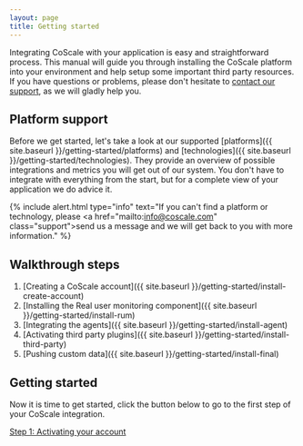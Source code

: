 ```yaml
---
layout: page
title: Getting started
---
```


Integrating CoScale with your application is easy and straightforward process. This manual will guide you through installing the CoScale platform into your environment and help setup some important third party resources. If you have questions or problems, please don't hesitate to <a href="mailto:info@coscale.com" class="support">contact our support</a>, as we will gladly help you.

## Platform support

Before we get started, let's take a look at our supported [platforms]({{ site.baseurl }}/getting-started/platforms) and [technologies]({{ site.baseurl }}/getting-started/technologies). They provide an overview of possible integrations and metrics you will get out of our system. You don't have to integrate with everything from the start, but for a complete view of your application we do advice it.

{% include alert.html type="info" text="If you can't find a platform or technology, please  <a href=\"mailto:info@coscale.com\" class=\"support\">send us a message</a> and we will get back to you with more information." %}

## Walkthrough steps

1. [Creating a CoScale account]({{ site.baseurl }}/getting-started/install-create-account)
1. [Installing the Real user monitoring component]({{ site.baseurl }}/getting-started/install-rum)
1. [Integrating the agents]({{ site.baseurl }}/getting-started/install-agent)
1. [Activating third party plugins]({{ site.baseurl }}/getting-started/install-third-party)
1. [Pushing custom data]({{ site.baseurl }}/getting-started/install-final)

## Getting started

Now it is time to get started, click the button below to go to the first step of your CoScale integration.

<a href="{{ site.baseurl }}/getting-started/install-create-account" class="btn btn-primary btn-lg btn-block">Step 1: Activating your account</a>

